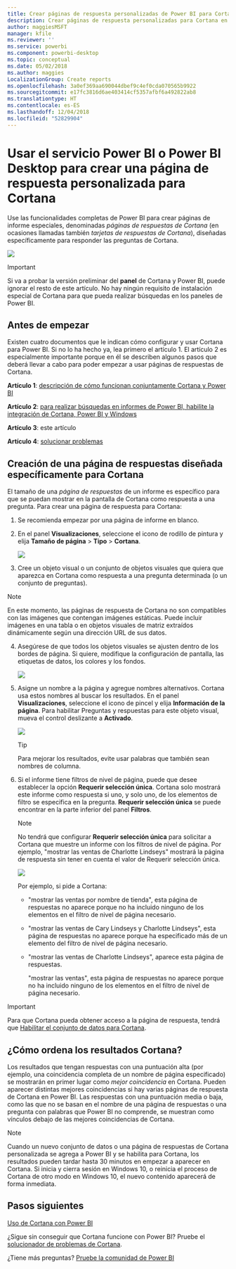 ```yaml
---
title: Crear páginas de respuesta personalizadas de Power BI para Cortana
description: Crear páginas de respuesta personalizadas para Cortana en Power BI
author: maggiesMSFT
manager: kfile
ms.reviewer: ''
ms.service: powerbi
ms.component: powerbi-desktop
ms.topic: conceptual
ms.date: 05/02/2018
ms.author: maggies
LocalizationGroup: Create reports
ms.openlocfilehash: 3a0ef369aa690044dbef9c4ef0cda070565b9922
ms.sourcegitcommit: e17fc3816d6ae403414cf5357afbf6a492822ab8
ms.translationtype: HT
ms.contentlocale: es-ES
ms.lasthandoff: 12/04/2018
ms.locfileid: "52829904"
---
```

# <a name="use-power-bi-service-or-power-bi-desktop-to-create-a-custom-answer-page-for-cortana"></a>Usar el servicio Power BI o Power BI Desktop para crear una página de respuesta personalizada para Cortana
Use las funcionalidades completas de Power BI para crear páginas de informe especiales, denominadas *páginas de respuestas de Cortana* (en ocasiones llamadas también *tarjetas de respuestas de Cortana*), diseñadas específicamente para responder las preguntas de Cortana.

![](media/service-cortana-answer-cards/power-bi-cortana.png)

> [!IMPORTANT]
> Si va a probar la versión preliminar del **panel** de Cortana y Power BI, puede ignorar el resto de este artículo. No hay ningún requisito de instalación especial de Cortana para que pueda realizar búsquedas en los paneles de Power BI.
> 
> 

## <a name="before-you-begin"></a>Antes de empezar
Existen cuatro documentos que le indican cómo configurar y usar Cortana para Power BI. Si no lo ha hecho ya, lea primero el artículo 1. El artículo 2 es especialmente importante porque en él se describen algunos pasos que deberá llevar a cabo para poder empezar a usar páginas de respuestas de Cortana.

**Artículo 1**: [descripción de cómo funcionan conjuntamente Cortana y Power BI](service-cortana-intro.md)

**Artículo 2**: [para realizar búsquedas en informes de Power BI, habilite la integración de Cortana, Power BI y Windows](service-cortana-enable.md)

**Artículo 3**: este artículo

**Artículo 4**: [solucionar problemas](service-cortana-troubleshoot.md)

## <a name="create-a-cortana-answer-page-designed-specifically-for-cortana"></a>Creación de una página de respuestas diseñada específicamente para Cortana
El tamaño de una *página de respuestas* de un informe es específico para que se puedan mostrar en la pantalla de Cortana como respuesta a una pregunta. Para crear una página de respuesta para Cortana:

1. Se recomienda empezar por una página de informe en blanco.
2. En el panel **Visualizaciones**, seleccione el icono de rodillo de pintura y elija **Tamaño de página** > **Tipo** > **Cortana**.
   
    ![](media/service-cortana-answer-cards/pbi-cortana-page-size-new.png)
3. Cree un objeto visual o un conjunto de objetos visuales que quiera que aparezca en Cortana como respuesta a una pregunta determinada (o un conjunto de preguntas).

> [!NOTE]
> En este momento, las páginas de respuesta de Cortana no son compatibles con las imágenes que contengan imágenes estáticas. Puede incluir imágenes en una tabla o en objetos visuales de matriz extraídos dinámicamente según una dirección URL de sus datos. 
> 
> 

4. Asegúrese de que todos los objetos visuales se ajusten dentro de los bordes de página. Si quiere, modifique la configuración de pantalla, las etiquetas de datos, los colores y los fondos.  
   
    ![](media/service-cortana-answer-cards/pbi_cortana_modify-new.png)
5. Asigne un nombre a la página y agregue nombres alternativos. Cortana usa estos nombres al buscar los resultados. En el panel **Visualizaciones**, seleccione el icono de pincel y elija **Información de la página**. Para habilitar Preguntas y respuestas para este objeto visual, mueva el control deslizante a **Activado**.
   
    ![](media/service-cortana-answer-cards/pbi_cortana_names-newer.png)
   
   > [!TIP]
   > Para mejorar los resultados, evite usar palabras que también sean nombres de columna.
   > 
   > 
6. Si el informe tiene filtros de nivel de página, puede que desee establecer la opción **Requerir selección única**. Cortana solo mostrará este informe como respuesta si uno, y solo uno, de los elementos de filtro se especifica en la pregunta. **Requerir selección única** se puede encontrar en la parte inferior del panel **Filtros**.
   
   > [!NOTE]
   > No tendrá que configurar **Requerir selección única** para solicitar a Cortana que muestre un informe con los filtros de nivel de página. Por ejemplo, "mostrar las ventas de Charlotte Lindseys" mostrará la página de respuesta sin tener en cuenta el valor de Requerir selección única.
   > 
   > 
   
     ![](media/service-cortana-answer-cards/pbi-cortana-single-selection-new.png)
   
      Por ejemplo, si pide a Cortana:
   
   * "mostrar las ventas por nombre de tienda", esta página de respuestas no aparece porque no ha incluido ninguno de los elementos en el filtro de nivel de página necesario.
   * "mostrar las ventas de Cary Lindseys y Charlotte Lindseys", esta página de respuestas no aparece porque ha especificado más de un elemento del filtro de nivel de página necesario.
   * "mostrar las ventas de Charlotte Lindseys", aparece esta página de respuestas.
     
     "mostrar las ventas", esta página de respuestas no aparece porque no ha incluido ninguno de los elementos en el filtro de nivel de página necesario.

> [!IMPORTANT]
> Para que Cortana pueda obtener acceso a la página de respuesta, tendrá que [Habilitar el conjunto de datos para Cortana](service-cortana-enable.md).
> 
> 

## <a name="how-does-cortana-order-the-results"></a>¿Cómo ordena los resultados Cortana?
Los resultados que tengan respuestas con una puntuación alta (por ejemplo, una coincidencia completa de un nombre de página especificado) se mostrarán en primer lugar como *mejor coincidencia* en Cortana. Pueden aparecer distintas mejores coincidencias si hay varias páginas de respuesta de Cortana en Power BI. Las respuestas con una puntuación media o baja, como las que no se basan en el nombre de una página de respuestas o una pregunta con palabras que Power BI no comprende, se muestran como vínculos debajo de las mejores coincidencias de Cortana.

> [!NOTE]
> Cuando un nuevo conjunto de datos o una página de respuestas de Cortana personalizada se agrega a Power BI y se habilita para Cortana, los resultados pueden tardar hasta 30 minutos en empezar a aparecer en Cortana. Si inicia y cierra sesión en Windows 10, o reinicia el proceso de Cortana de otro modo en Windows 10, el nuevo contenido aparecerá de forma inmediata.
> 
> 

## <a name="next-steps"></a>Pasos siguientes
[Uso de Cortana con Power BI](service-cortana-intro.md)

¿Sigue sin conseguir que Cortana funcione con Power BI?  Pruebe el [solucionador de problemas de Cortana](service-cortana-troubleshoot.md).

¿Tiene más preguntas? [Pruebe la comunidad de Power BI](http://community.powerbi.com/)

